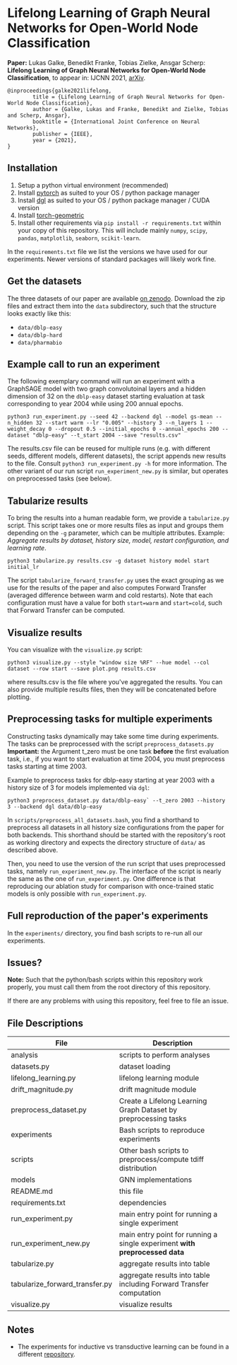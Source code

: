 # Lifelong Learning of Graph Neural Networks for Open-World Node Classification

**Paper:** Lukas Galke, Benedikt Franke, Tobias Zielke, Ansgar Scherp: **Lifelong Learning of Graph Neural Networks for Open-World Node Classification**, to appear in: IJCNN 2021, [arXiv](https://arxiv.org/abs/2006.14422).

```
@inproceedings{galke2021lifelong,
        title = {Lifelong Learning of Graph Neural Networks for Open-World Node Classification},
        author = {Galke, Lukas and Franke, Benedikt and Zielke, Tobias and Scherp, Ansgar},
        booktitle = {International Joint Conference on Neural Networks},
        publisher = {IEEE},
        year = {2021},
}
```

## Installation

1. Setup a python virtual environment (recommended)
2. Install [pytorch](https://pytorch.org/get-started/locally/) as suited to your
   OS / python package manager
3. Install [dgl](https://www.dgl.ai/pages/start.html) as suited to your
   OS / python package manager / CUDA version
4. Install [torch-geometric](https://github.com/rusty1s/pytorch_geometric)
5. Install other requirements via `pip install -r requirements.txt` within your
   copy of this repository. This will include mainly `numpy`, `scipy`, `pandas`, `matplotlib`, `seaborn`, `scikit-learn`.

In the `requirements.txt` file  we list the versions we have used for our experiments. Newer versions of standard packages will likely work fine.


## Get the datasets

The three datasets of our paper are available [on zenodo](https://zenodo.org/record/3764770).
Download the zip files and extract them into the `data` subdirectory, such that the structure looks exactly like this:

- `data/dblp-easy`
- `data/dblp-hard`
- `data/pharmabio`

## Example call to run an experiment

The following exemplary command will run an experiment with a GraphSAGE model with two graph convolutoinal layers and a hidden dimension of 32 on the `dblp-easy` dataset starting evaluation at task corresponding to year 2004 while using 200 annual epochs.

```
python3 run_experiment.py --seed 42 --backend dgl --model gs-mean --n_hidden 32 --start warm --lr "0.005" --history 3 --n_layers 1 --weight_decay 0 --dropout 0.5 --initial_epochs 0 --annual_epochs 200 --dataset "dblp-easy" --t_start 2004 --save "results.csv"                       
```

The results.csv file can be reused for multiple runs (e.g. with different seeds, different models, different datasets), the script appends new results to the file.
Consult `python3 run_experiment.py -h` for more information. The other variant of our run script `run_experiment_new.py` is similar, but operates on preprocessed tasks (see below).


## Tabularize results

To bring the results into a human readable form, we provide a `tabularize.py` script.
This script takes one or more results files as input and groups them depending on the `-g` parameter, which can be multiple attributes.
Example: *Aggregate results by dataset, history size, model, restart configuration, and learning rate*.

```
python3 tabularize.py results.csv -g dataset history model start initial_lr
```

The script `tabularize_forward_transfer.py` uses the exact grouping as we use for the results of the paper and also computes Forward Transfer (averaged difference between warm and cold restarts).
Note that each configuration must have a value for both `start=warm` and `start=cold`, such that Forward Transfer can be computed.


## Visualize results

You can visualize with the `visualize.py` script:

```
python3 visualize.py --style "window size %RF" --hue model --col dataset --row start --save plot.png results.csv
```

where results.csv is the file where you've aggregated the results. You can also provide multiple results files, then they will be concatenated before plotting.

## Preprocessing tasks for multiple experiments

Constructing tasks dynamically may take some time during experiments.
The tasks can be preprocessed with the script `preprocess_datasets.py`
**Important:** the Argument t_zero must be one task **before** the first evaluation task, i.e., if you want to start evaluation at time 2004, you must preprocess tasks starting at time 2003.

Example to preprocess tasks for dblp-easy starting at year 2003 with a history size of 3 for models implemented via `dgl`:

```
python3 preprocess_dataset.py data/dblp-easy` --t_zero 2003 --history 3 --backend dgl data/dblp-easy
```

In `scripts/preprocess_all_datasets.bash`, you find a shorthand to preprocess all datasets in all history size configurations from the paper for both backends.
This shorthand should be started with the repository's root as working directory and expects the directory structure of `data/` as described above.

Then, you need to use the version of the run script that uses preprocessed tasks, namely `run_experiment_new.py`.
The interface of the script is nearly the same as the one of `run_experiment.py`. 
One difference is that reproducing our ablation study for comparison with once-trained static models is only possible with `run_experiment.py`.

## Full reproduction of the paper's experiments

In the `experiments/` directory, you find bash scripts to re-run all our experiments.

## Issues?

**Note:** Such that the python/bash scripts within this repository work properly, you must call them from the root directory of this repository.

If there are any problems with using this repository, feel free to file an issue.

## File Descriptions

| File                              | Description                                                                 |
| -                                 | -                                                                           |
| analysis                          | scripts to perform analyses                                                 |
| datasets.py                       | dataset loading                                                             |
| lifelong_learning.py              | lifelong learning module                                                    |
| drift_magnitude.py                | drift magnitude module                                                      |
| preprocess_dataset.py             | Create a Lifelong Learning Graph Dataset by preprocessing tasks             |
| experiments                       | Bash scripts to reproduce experiments                                       |
| scripts                           | Other bash scripts to preprocess/compute tdiff distribution                 |
| models                            | GNN implementations                                                         |
| README.md                         | this file                                                                   |
| requirements.txt                  | dependencies                                                                |
| run_experiment.py                 | main entry point for running a single experiment                            |
| run_experiment_new.py             | main entry point for running a single experiment **with preprocessed data** |
| tabularize.py                     | aggregate results into table                                                |
| tabularize_forward_transfer.py    | aggregate results into table including Forward Transfer computation         |
| visualize.py                      | visualize results                                                           |


## Notes

- The experiments for inductive vs transductive learning can be found in a different [repository](https://github.com/lgalke/gnn-pretraining-evaluation).
